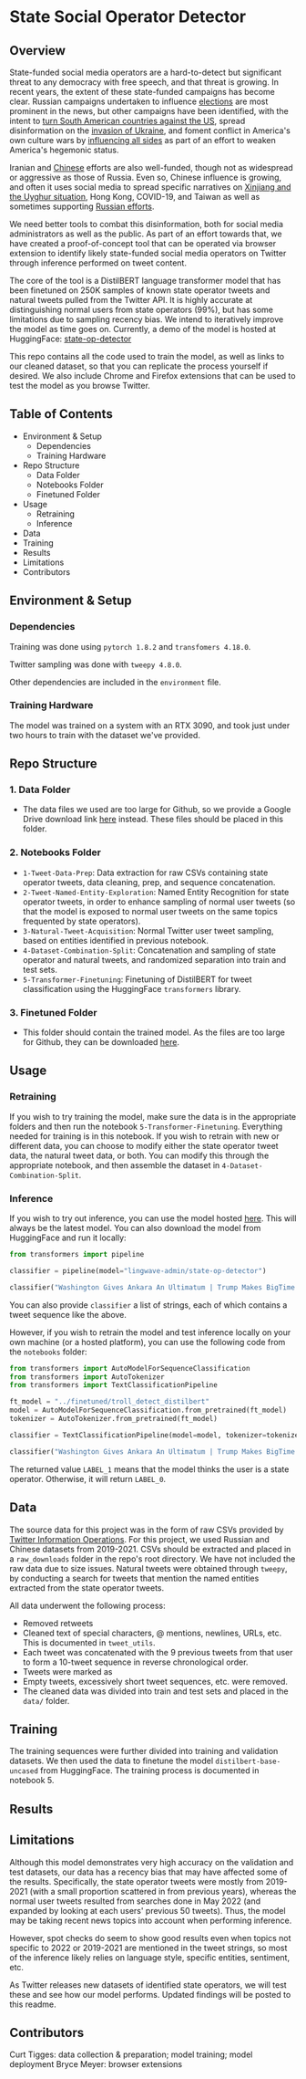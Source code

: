 # State Social Operator Detector

## Overview
State-funded social media operators are a hard-to-detect but significant threat to any democracy with free speech, and that threat is growing. In recent years, the extent of these state-funded campaigns has become clear. Russian campaigns undertaken to influence [elections](https://www.brennancenter.org/our-work/analysis-opinion/new-evidence-shows-how-russias-election-interference-has-gotten-more) are most prominent in the news, but other campaigns have been identified, with the intent to [turn South American countries against the US](https://www.nbcnews.com/news/latino/russia-disinformation-ukraine-spreading-spanish-speaking-media-rcna22843), spread disinformation on the [invasion of Ukraine](https://www.forbes.com/sites/petersuciu/2022/03/10/russian-sock-puppets-spreading-misinformation-on-social-media-about-ukraine/), and foment conflict in America's own culture wars by [influencing all sides](https://journals.sagepub.com/doi/10.1177/19401612221082052) as part of an effort to weaken America's hegemonic status.

Iranian and [Chinese](https://www.bbc.com/news/56364952) efforts are also well-funded, though not as widespread or aggressive as those of Russia. Even so, Chinese influence is growing, and often it uses social media to spread specific narratives on [Xinjiang and the Uyghur situation](https://www.lawfareblog.com/understanding-pro-china-propaganda-and-disinformation-tool-set-xinjiang), Hong Kong, COVID-19, and Taiwan as well as sometimes supporting [Russian efforts](https://www.brookings.edu/techstream/china-and-russia-are-joining-forces-to-spread-disinformation/).

We need better tools to combat this disinformation, both for social media administrators as well as the public. As part of an effort towards that, we have created a proof-of-concept tool that can be operated via browser extension to identify likely state-funded social media operators on Twitter through inference performed on tweet content.

The core of the tool is a DistilBERT language transformer model that has been finetuned on 250K samples of known state operator tweets and natural tweets pulled from the Twitter API. It is highly accurate at distinguishing normal users from state operators (99%), but has some limitations due to sampling recency bias. We intend to iteratively improve the model as time goes on. Currently, a demo of the model is hosted at HuggingFace: [state-op-detector](https://huggingface.co/lingwave-admin/state-op-detector)  

This repo contains all the code used to train the model, as well as links to our cleaned dataset, so that you can replicate the process yourself if desired. We also include Chrome and Firefox extensions that can be used to test the model as you browse Twitter. 

## Table of Contents
- Environment & Setup
  - Dependencies
  - Training Hardware
- Repo Structure
  - Data Folder
  - Notebooks Folder
  - Finetuned Folder
- Usage
  - Retraining
  - Inference
- Data
- Training
- Results
- Limitations
- Contributors

## Environment & Setup
### Dependencies
Training was done using `pytorch 1.8.2` and `transfomers 4.18.0`.

Twitter sampling was done with `tweepy 4.8.0`.

Other dependencies are included in the `environment` file.

### Training Hardware
The model was trained on a system with an RTX 3090, and took just under two hours to train with the dataset we've provided. 

## Repo Structure
### 1. Data Folder
- The data files we used are too large for Github, so we provide a Google Drive download link [here](https://drive.google.com/drive/folders/1jkmWl7xXvsiVppXcGf_l1S3FGszHWoUl?usp=sharing) instead. These files should be placed in this folder.

### 2. Notebooks Folder
- `1-Tweet-Data-Prep`: Data extraction for raw CSVs containing state operator tweets, data cleaning, prep, and sequence concatenation.
- `2-Tweet-Named-Entity-Exploration`: Named Entity Recognition for state operator tweets, in order to enhance sampling of normal user tweets (so that the model is exposed to normal user tweets on the same topics frequented by state operators).
- `3-Natural-Tweet-Acquisition`: Normal Twitter user tweet sampling, based on entities identified in previous notebook.
- `4-Dataset-Combination-Split`: Concatenation and sampling of state operator and natural tweets, and randomized separation into train and test sets.
- `5-Transformer-Finetuning`: Finetuning of DistilBERT for tweet classification using the HuggingFace `transformers` library.

### 3. Finetuned Folder
- This folder should contain the trained model. As the files are too large for Github, they can be downloaded [here](https://drive.google.com/drive/folders/1HQrmKupywv7xGigF2Kop_X4PsdBj8aoW?usp=sharing).

## Usage
### Retraining
If you wish to try training the model, make sure the data is in the appropriate folders and then run the notebook `5-Transformer-Finetuning`. Everything needed for training is in this notebook. If you wish to retrain with new or different data, you can choose to modify either the state operator tweet data, the natural tweet data, or both. You can modify this through the appropriate notebook, and then assemble the dataset in `4-Dataset-Combination-Split`.

### Inference
If you wish to try out inference, you can use the model hosted [here](https://huggingface.co/lingwave-admin/state-op-detector). This will always be the latest model. You can also download the model from HuggingFace and run it locally:

```python
from transformers import pipeline

classifier = pipeline(model="lingwave-admin/state-op-detector")

classifier("Washington Gives Ankara An Ultimatum | Trump Makes BigTime Overture To Iran | Authoritarian Spirits Congress The Espionage Act And Punishing WikiLeaks | Analysis Of The European Parliamentary Elections | One Mans Quest To Expose A Fake BBC Video About Syria | China Holds Three Trump Cards In War Against US | Maldives Affirms Fealty To Diego Garcia | The End Of Theresa May | Within The Church People Can Become Truly Free | China Hails Modi Victory This Is Why | ")
```

You can also provide `classifier` a list of strings, each of which contains a tweet sequence like the above.

However, if you wish to retrain the model and test inference locally on your own machine (or a hosted platform), you can use the following code from the `notebooks` folder:

```python
from transformers import AutoModelForSequenceClassification
from transformers import AutoTokenizer
from transformers import TextClassificationPipeline

ft_model = "../finetuned/troll_detect_distilbert"
model = AutoModelForSequenceClassification.from_pretrained(ft_model)
tokenizer = AutoTokenizer.from_pretrained(ft_model)

classifier = TextClassificationPipeline(model=model, tokenizer=tokenizer)

classifier("Washington Gives Ankara An Ultimatum | Trump Makes BigTime Overture To Iran | Authoritarian Spirits Congress The Espionage Act And Punishing WikiLeaks | Analysis Of The European Parliamentary Elections | One Mans Quest To Expose A Fake BBC Video About Syria | China Holds Three Trump Cards In War Against US | Maldives Affirms Fealty To Diego Garcia | The End Of Theresa May | Within The Church People Can Become Truly Free | China Hails Modi Victory This Is Why | ")
```
The returned value `LABEL_1` means that the model thinks the user is a state operator. Otherwise, it will return `LABEL_0`.

## Data
The source data for this project was in the form of raw CSVs provided by [Twitter Information Operations](https://transparency.twitter.com/en/reports/information-operations.html). For this project, we used Russian and Chinese datasets from 2019-2021. CSVs should be extracted and placed in a `raw_downloads` folder in the repo's root directory. We have not included the raw data due to size issues. Natural tweets were obtained through `tweepy`, by conducting a search for tweets that mention the named entities extracted from the state operator tweets.

All data underwent the following process:
- Removed retweets
- Cleaned text of special characters, @ mentions, newlines, URLs, etc. This is documented in `tweet_utils`.
- Each tweet was concatenated with the 9 previous tweets from that user to form a 10-tweet sequence in reverse chronological order.
- Tweets were marked as 
- Empty tweets, excessively short tweet sequences, etc. were removed.
- The cleaned data was divided into train and test sets and placed in the `data/` folder.

## Training
The training sequences were further divided into training and validation datasets. We then used the data to finetune the model `distilbert-base-uncased` from HuggingFace. The training process is documented in notebook 5.

## Results

## Limitations
Although this model demonstrates very high accuracy on the validation and test datasets, our data has a recency bias that may have affected some of the results. Specifically, the state operator tweets were mostly from 2019-2021 (with a small proportion scattered in from previous years), whereas the normal user tweets resulted from searches done in May 2022 (and expanded by looking at each users' previous 50 tweets). Thus, the model may be taking recent news topics into account when performing inference.

However, spot checks do seem to show good results even when topics not specific to 2022 or 2019-2021 are mentioned in the tweet strings, so most of the inference likely relies on language style, specific entities, sentiment, etc.

As Twitter releases new datasets of identified state operators, we will test these and see how our model performs. Updated findings will be posted to this readme.

## Contributors
Curt Tigges: data collection & preparation; model training; model deployment
Bryce Meyer: browser extensions